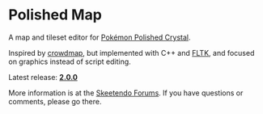 # Polished Map

A map and tileset editor for [Pokémon Polished Crystal](https://github.com/roukaour/polishedcrystal).

Inspired by [crowdmap](https://github.com/yenatch/crowdmap), but implemented with C++ and [FLTK](http://www.fltk.org/), and focused on graphics instead of script editing.

Latest release: [**2.0.0**](https://github.com/roukaour/polished-map/releases/tag/v2.0.0)

More information is at the [Skeetendo Forums](https://hax.iimarckus.org/topic/7222/). If you have questions or comments, please go there.
